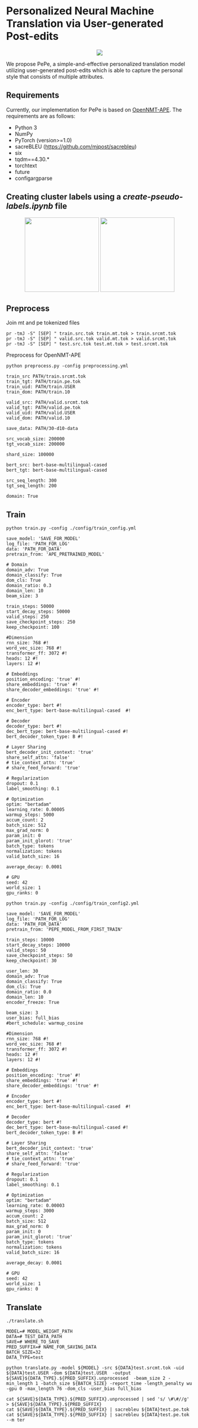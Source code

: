 # Personalized Neural Machine Translation via User-generated Post-edits
<p align="center">
  <img src="https://user-images.githubusercontent.com/45316476/132952644-2398afa9-1f1e-456d-a064-7d7f63d1c673.png">
</p>
We propose PePe, a simple-and-effective personalized translation model utilizing user-generated post-edits which is able to capture the personal style that consists of multiple attributes.

## Requirements
Currently, our implementation for PePe is based on [OpenNMT-APE](https://github.com/deep-spin/OpenNMT-APE). The requirements are as follows:
- Python 3
- NumPy
- PyTorch (version>=1.0)
- sacreBLEU (https://github.com/mjpost/sacrebleu)
- six
- tqdm==4.30.*
- torchtext
- future
- configargparse

## Creating cluster labels using a *create-pseudo-labels.ipynb* file
<p align="center">
  <img src="https://user-images.githubusercontent.com/45316476/132952688-309728b5-4007-41c3-be4a-b9b37ef56b09.png" width=200 height=200>
  <img src="https://user-images.githubusercontent.com/45316476/132952691-02c856f0-5522-4861-955e-b1cbaeb48da4.png" width=200 height=200>
</p>

## Preprocess
Join mt and pe tokenized files
```
pr -tmJ -S" [SEP] " train.src.tok train.mt.tok > train.srcmt.tok
pr -tmJ -S" [SEP] " valid.src.tok valid.mt.tok > valid.srcmt.tok
pr -tmJ -S" [SEP] " test.src.tok test.mt.tok > test.srcmt.tok
```
Preprocess for OpenNMT-APE
```
python preprocess.py -config preprocessing.yml
```

```
train_src PATH/train.srcmt.tok
train_tgt: PATH/train.pe.tok
train_uid: PATH/train.USER
train_dom: PATH/train.10

valid_src: PATH/valid.srcmt.tok
valid_tgt: PATH/valid.pe.tok
valid_uid: PATH/valid.USER
valid_dom: PATH/valid.10

save_data: PATH/30-d10-data

src_vocab_size: 200000
tgt_vocab_size: 200000

shard_size: 100000

bert_src: bert-base-multilingual-cased
bert_tgt: bert-base-multilingual-cased

src_seq_length: 300
tgt_seq_length: 200

domain: True
```

## Train
```
python train.py -config ./config/train_config.yml
```

```
save_model: 'SAVE_FOR_MODEL'
log_file: 'PATH_FOR_LOG'
data: 'PATH_FOR_DATA'
pretrain_from: 'APE_PRETRAINED_MODEL'

# Domain
domain_adv: True
domain_classify: True
dom_cls: True
domain_ratio: 0.3
domain_len: 10
beam_size: 3

train_steps: 50000
start_decay_steps: 50000
valid_steps: 250
save_checkpoint_steps: 250
keep_checkpoint: 100

#Dimension
rnn_size: 768 #!
word_vec_size: 768 #!
transformer_ff: 3072 #!
heads: 12 #!
layers: 12 #!

# Embeddings
position_encoding: 'true' #!
share_embeddings: 'true' #!
share_decoder_embeddings: 'true' #!

# Encoder
encoder_type: bert #!
enc_bert_type: bert-base-multilingual-cased  #!

# Decoder
decoder_type: bert #!
dec_bert_type: bert-base-multilingual-cased #!
bert_decoder_token_type: B #!

# Layer Sharing
bert_decoder_init_context: 'true'
share_self_attn: 'false'
# tie_context_attn: 'true'
# share_feed_forward: 'true'

# Regularization
dropout: 0.1
label_smoothing: 0.1

# Optimization
optim: "bertadam"
learning_rate: 0.00005
warmup_steps: 5000
accum_count: 2
batch_size: 512
max_grad_norm: 0
param_init: 0
param_init_glorot: 'true'
batch_type: tokens
normalization: tokens
valid_batch_size: 16

average_decay: 0.0001

# GPU
seed: 42
world_size: 1
gpu_ranks: 0
```

```
python train.py -config ./config/train_config2.yml
```

```
save_model: 'SAVE_FOR_MODEL'
log_file: 'PATH_FOR_LOG'
data: 'PATH_FOR_DATA'
pretrain_from: 'PEPE_MODEL_FROM_FIRST_TRAIN'

train_steps: 10000
start_decay_steps: 10000
valid_steps: 50
save_checkpoint_steps: 50
keep_checkpoint: 30

user_len: 30
domain_adv: True
domain_classify: True
dom_cls: True
domain_ratio: 0.0
domain_len: 10
encoder_freeze: True

beam_size: 3
user_bias: full_bias
#bert_schedule: warmup_cosine

#Dimension
rnn_size: 768 #!
word_vec_size: 768 #!
transformer_ff: 3072 #!
heads: 12 #!
layers: 12 #!

# Embeddings
position_encoding: 'true' #!
share_embeddings: 'true' #!
share_decoder_embeddings: 'true' #!

# Encoder
encoder_type: bert #!
enc_bert_type: bert-base-multilingual-cased  #!

# Decoder
decoder_type: bert #!
dec_bert_type: bert-base-multilingual-cased #!
bert_decoder_token_type: B #!

# Layer Sharing
bert_decoder_init_context: 'true'
share_self_attn: 'false'
# tie_context_attn: 'true'
# share_feed_forward: 'true'

# Regularization
dropout: 0.1
label_smoothing: 0.1

# Optimization
optim: "bertadam"
learning_rate: 0.00003
warmup_steps: 3000
accum_count: 2
batch_size: 512
max_grad_norm: 0
param_init: 0
param_init_glorot: 'true'
batch_type: tokens
normalization: tokens
valid_batch_size: 16

average_decay: 0.0001

# GPU
seed: 42
world_size: 1
gpu_ranks: 0

```

## Translate
```
./translate.sh
```

```
MODEL=# MODEL_WEIGHT_PATH
DATA=# TEST_DATA_PATH
SAVE=# WHERE_TO_SAVE
PRED_SUFFIX=# NAME_FOR_SAVING_DATA
BATCH_SIZE=32
DATA_TYPE=test

python translate.py -model ${MODEL} -src ${DATA}test.srcmt.tok -uid ${DATA}test.USER -dom ${DATA}test.USER  -output ${SAVE}${DATA_TYPE}.${PRED_SUFFIX}.unprocessed  -beam_size 2 -min_length 1 -batch_size ${BATCH_SIZE} -report_time -length_penalty wu -gpu 0 -max_length 76 -dom_cls -user_bias full_bias

cat ${SAVE}${DATA_TYPE}.${PRED_SUFFIX}.unprocessed | sed 's/ \#\#//g' > ${SAVE}${DATA_TYPE}.${PRED_SUFFIX}
cat ${SAVE}${DATA_TYPE}.${PRED_SUFFIX} | sacrebleu ${DATA}test.pe.tok
cat ${SAVE}${DATA_TYPE}.${PRED_SUFFIX} | sacrebleu ${DATA}test.pe.tok --m ter
```
